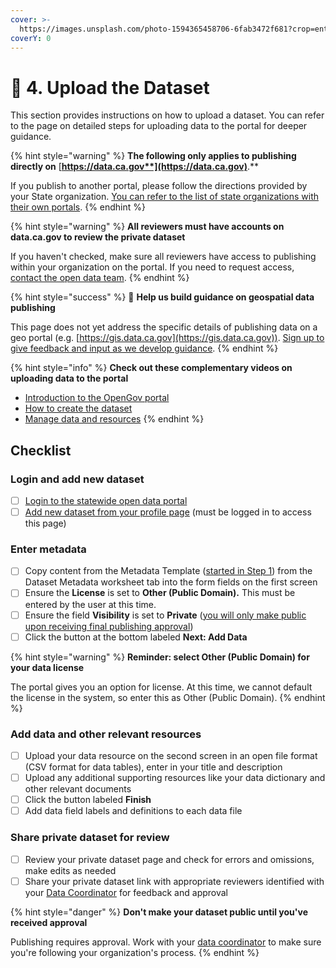 ```yaml
---
cover: >-
  https://images.unsplash.com/photo-1594365458706-6fab3472f681?crop=entropy&cs=srgb&fm=jpg&ixid=MnwxOTcwMjR8MHwxfHNlYXJjaHw2fHxjYWxpZm9ybmlhfGVufDB8fHx8MTY0MDAzMTE0NA&ixlib=rb-1.2.1&q=85
coverY: 0
---
```


# 🔼 4. Upload the Dataset

This section provides instructions on how to upload a dataset. You can refer to the page on detailed steps for uploading data to the portal for deeper guidance.

{% hint style="warning" %}
**The following only applies to publishing directly on** [**https://data.ca.gov**](https://data.ca.gov)**.**

If you publish to another portal, please follow the directions provided by your State organization. [You can refer to the list of state organizations with their own portals](reference/jason-add-reference-to-orgs-that-have-different-publishing.md).
{% endhint %}

{% hint style="warning" %}
**All reviewers must have accounts on data.ca.gov to review the private dataset**

If you haven't checked, make sure all reviewers have access to publishing within your organization on the portal. If you need to request access, [contact the open data team](mailto:opendata@state.ca.gov?subject=\[publisher\_handbook]%20Requesting%20publisher%20permissions%20on%20data.ca.gov).
{% endhint %}

{% hint style="success" %}
:mega: **Help us build guidance on geospatial data publishing**

This page does not yet address the specific details of publishing data on a geo portal (e.g. [https://gis.data.ca.gov](https://gis.data.ca.gov)). [Sign up to give feedback and input as we develop guidance](https://airtable.com/shrvIiRHxyAAEsq41).
{% endhint %}

{% hint style="info" %}
**Check out these complementary videos on uploading data to the portal**

* [Introduction to the OpenGov porta](https://opengov.wistia.com/medias/ujfmnqys0i)[l](https://opengov.wistia.com/medias/ehimhonctb)
* [How to create the dataset](https://opengov.wistia.com/medias/ehimhonctb)
* [Manage data and resources](https://opengov.wistia.com/medias/fyeees62st)
{% endhint %}

## Checklist

### Login and add new dataset

* [ ] [Login to the statewide open data portal](https://data.ca.gov/user/login)
* [ ] [Add new dataset from your profile page](https://data.ca.gov/dataset/new) (must be logged in to access this page)

### Enter metadata

* [ ] Copy content from the Metadata Template ([started in Step 1](1.-review-the-pre-publishing-checklist.md)) from the Dataset Metadata worksheet tab into the form fields on the first screen
* [ ] Ensure the **License** is set to **Other (Public Domain).** This must be entered by the user at this time.
* [ ] Ensure the field **Visibility** is set to **Private** ([you will only make public upon receiving final publishing approval](5.-get-publishing-approval.md))
* [ ] Click the button at the bottom labeled **Next: Add Data**

{% hint style="warning" %}
**Reminder: select Other (Public Domain) for your data license**

The portal gives you an option for license. At this time, we cannot default the license in the system, so enter this as Other (Public Domain).
{% endhint %}

### Add data and other relevant resources

* [ ] Upload your data resource on the second screen in an open file format (CSV format for data tables), enter in your title and description
* [ ] Upload any additional supporting resources like your data dictionary and other relevant documents
* [ ] Click the button labeled **Finish**
* [ ] Add data field labels and definitions to each data file

### Share private dataset for review

* [ ] Review your private dataset page and check for errors and omissions, make edits as needed
* [ ] Share your private dataset link with appropriate reviewers identified with your [Data Coordinator](1.-review-the-pre-publishing-checklist.md#key-open-data-publishing-roles-defined) for feedback and approval

{% hint style="danger" %}
**Don't make your dataset public until you've received approval**

Publishing requires approval. Work with your [data coordinator](1.-review-the-pre-publishing-checklist.md#key-open-data-publishing-roles-defined) to make sure you're following your organization's process.
{% endhint %}

